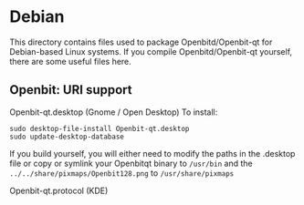 
Debian
====================
This directory contains files used to package Openbitd/Openbit-qt
for Debian-based Linux systems. If you compile Openbitd/Openbit-qt yourself, there are some useful files here.

## Openbit: URI support ##


Openbit-qt.desktop  (Gnome / Open Desktop)
To install:

	sudo desktop-file-install Openbit-qt.desktop
	sudo update-desktop-database

If you build yourself, you will either need to modify the paths in
the .desktop file or copy or symlink your Openbitqt binary to `/usr/bin`
and the `../../share/pixmaps/Openbit128.png` to `/usr/share/pixmaps`

Openbit-qt.protocol (KDE)

